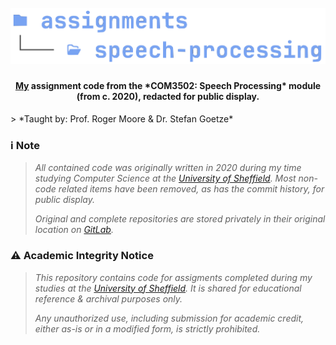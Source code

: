 <h1 align="center">
  <br>
<img src="https://github.com/robbowland/speech-processing/blob/main/.github/img/heading.png?raw=true" alt="speech-processing" width="600"></a>
  <br>
</h1>

<h4 align="center"><a href="https://www.robbow.land" target="_blank">My</a> assignment code from the *COM3502: Speech Processing* module (from c. 2020), redacted for public display.</h4>
> *Taught by: Prof. Roger Moore & Dr. Stefan Goetze*

### ℹ️ Note
> *All contained code was originally written in 2020 during my time studying Computer Science at the [University of Sheffield](https://www.sheffield.ac.uk/).*
> *Most non-code related items have been removed, as has the commit history, for public display.*
>
> *Original and complete repositories are stored privately in their original location on [GitLab](https://gitlab.com/university-assignments/com3502-speech-process).*

### ⚠️ Academic Integrity Notice
> *This repository contains code for assigments completed during my studies at the [University of Sheffield](https://www.sheffield.ac.uk/).*
> *It is shared for educational reference & archival purposes only.*
>
> *Any unauthorized use, including submission for academic credit, either as-is or in a modified form, is strictly prohibited.*
